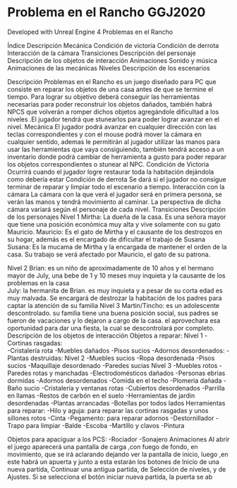 # Problema en el Rancho GGJ2020

Developed with Unreal Engine 4
Problemas en el Rancho


Índice
Descripción
Mecánica 
Condición de victoria
Condición de derrota
Interacción de la cámara
Transiciones 
Descripción del personaje
Descripción de los objetos de interacción
Animaciones
Sonido y música 
Animaciones de las mecánicas
Niveles 
Descripción de los escenarios

Descripción
Problemas en el Rancho es un juego diseñado para PC que consiste en reparar los objetos de una casa antes de que se termine el tiempo.
Para lograr su objetivo deberá conseguir las herramientas necesarias para poder reconstruir los objetos dañados, también habrá NPCS que volverán a romper dichos objetos agregándole dificultad a los niveles .El jugador tendrá que stunearlos para poder lograr avanzar en el nivel.
Mecánica
El jugador podrá avanzar en cualquier dirección con las teclas correspondientes y con el mouse podrá mover la cámara en cualquier sentido, ademas le permitirán al jugador utilizar las manos para usar las herramientas que vaya consiguiendo, también tendrá acceso a un inventario donde podrá cambiar de herramienta a gusto para poder reparar los objetos correspondientes o stunear al NPC.
Condición de Victoria
Ocurrirá cuando el jugador logre restaurar toda la habitación dejándola como debería estar
Condición de derrota 
Se dará si el jugador no consigue terminar de reparar y limpiar todo el escenario a tiempo. 
 Interacción con la cámara 
La cámara con la que verá el jugador será en primera persona, se verán las manos y tendrá movimiento al caminar. La perspectiva de dicha cámara variará según el personaje de cada nivel.
Transiciones
Descripción de los personajes
Nivel 1 
Mirtha: La dueña de la casa. Es una señora mayor que tiene una posición económica muy alta y vive solamente con su gato Mauricio.
Mauricio: Es el gato de Mirtha y el causante de los destrozos en su hogar, además es el encargado de dificultar el trabajo de Susana 
Susana: Es la mucama de Mirtha y la encargada de mantener el orden de la casa. Su trabajo se verá afectado por Mauricio, el gato de su patrona.

Nivel 2
Brian: es un niño de aproximadamente de 10 años y el hermano mayor de July, una bebe de 1 y 10 meses muy inquieta y la causante de los problemas en la casa   
July: la hermanita de Brian. es muy inquieta y a pesar de su corta edad es muy malvada. Se encargará de destrozar la habitación de los padres para captar la atención de su familia
Nivel 3 
Martin/Tincho: es un adolescente descontrolado. su familia tiene una buena posición social, sus padres se fueron de vacaciones y lo dejaron a cargo de la casa. el aprovechara esa oportunidad para dar una fiesta, la cual se descontrolará por completo.
Descripción de los objetos de interacción
Objetos a reparar:
Nivel 1
-Cortinas rasgadas:  
-Cristalería rota
-Muebles dañados
-Pisos sucios
-Adornos desordenados:
-Plantas destruidas:
Nivel 2
-Muebles sucios
-Ropa desordenada
-Pisos sucios
-Maquillaje desordenado
-Paredes sucias
Nivel 3
-Muebles rotos
-Paredes rotas y manchadas
-Electrodomésticos dañados
-Personas ebrias dormidas
-Adornos desordenados
-Comida en el techo
-Plomeria dañada
-Baño sucio 
-Cristalería y ventanas rotas
-Cubiertos desordenados
-Parrilla en llamas
-Restos de carbón en el suelo
-Herramientas de jardin desordenadas 
-Plantas arrancadas
-Botellas por todos lados
Herramientas para reparar:
-Hilo y aguja: para reparar las cortinas rasgadas y unos sillones rotos
-Cinta 
-Pegamento: para reparar adornos 
-Destornillador
-Trapo para limpiar
-Balde
-Escoba
-Martillo y clavos
-Pintura


Objetos para apaciguar a los PCS:
-Rociador
-Sonajero
Animaciones 
Al abrir el juego aparecerá una pantalla de carga ,con fuego de fondo, en movimiento, que se irá aclarando dejando ver la pantalla de inicio, luego ,en  este habrá un apuerta y junto a esta estarán los botones de Inicio de una nueva partida, Continuar una antigua partida, de Selección de niveles, y de Ajustes. Si se selecciona el botón iniciar nueva partida,  la puerta se ab
